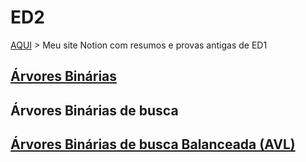 # ED2

[AQUI](https://lumbar-munchkin-40b.notion.site/Estrutura-de-Dados-I-545e16d807f74798b328ee5f55126a96?pvs=4) > Meu site Notion com resumos e provas antigas de ED1

## [Árvores Binárias](https://lumbar-munchkin-40b.notion.site/RVORE-BIN-RIA-9d3cf191bc6a4cc6b43ab92a42870c24)
## Árvores Binárias de busca
## [Árvores Binárias de busca Balanceada (AVL)](https://github.com/thayssaromao/Estrutura-de-Dados/tree/main/Arvores_Binarias_Balanceadas)

